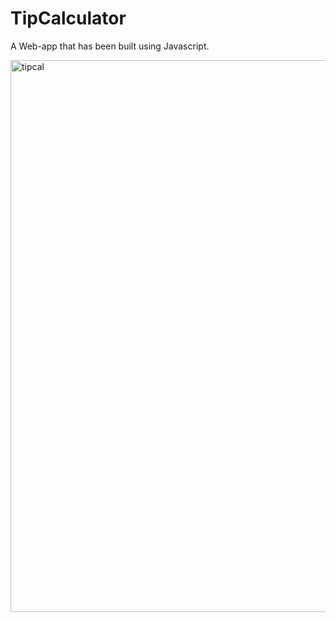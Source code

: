  # TipCalculator
 
 A Web-app that has been built using Javascript. 
 
 <img width="883" alt="tipcal" src="https://user-images.githubusercontent.com/17151262/28237182-8751893a-6907-11e7-8db2-be21a513b871.png">

